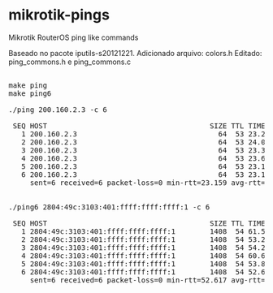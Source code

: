 
# mikrotik-pings

Mikrotik RouterOS ping like commands

Baseado no pacote iputils-s20121221.
Adicionado arquivo: colors.h
Editado: ping_commons.h e ping_commons.c

<pre>

make ping
make ping6

./ping 200.160.2.3 -c 6

 SEQ HOST                                      SIZE TTL TIME  STATUS
   1 200.160.2.3                                 64  53 23.2   echo reply
   2 200.160.2.3                                 64  53 24.0   echo reply
   3 200.160.2.3                                 64  53 23.3   echo reply
   4 200.160.2.3                                 64  53 23.6   echo reply
   5 200.160.2.3                                 64  53 23.1   echo reply
   6 200.160.2.3                                 64  53 23.1   echo reply
     sent=6 received=6 packet-loss=0 min-rtt=23.159 avg-rtt=23.433 max-rtt=24.037


./ping6 2804:49c:3103:401:ffff:ffff:ffff:1 -c 6

 SEQ HOST                                      SIZE TTL TIME  STATUS
   1 2804:49c:3103:401:ffff:ffff:ffff:1        1408  54 61.5   echo reply
   2 2804:49c:3103:401:ffff:ffff:ffff:1        1408  54 53.2   echo reply
   3 2804:49c:3103:401:ffff:ffff:ffff:1        1408  54 54.2   echo reply
   4 2804:49c:3103:401:ffff:ffff:ffff:1        1408  54 60.6   echo reply
   5 2804:49c:3103:401:ffff:ffff:ffff:1        1408  54 53.8   echo reply
   6 2804:49c:3103:401:ffff:ffff:ffff:1        1408  54 52.6   echo reply
     sent=6 received=6 packet-loss=0 min-rtt=52.617 avg-rtt=56.023 max-rtt=61.531

</pre>

